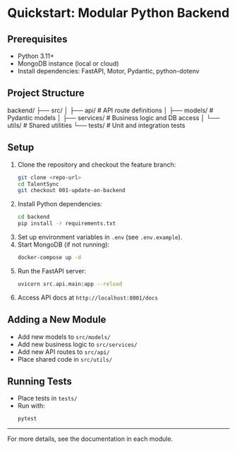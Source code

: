 # Quickstart: Modular Python Backend

## Prerequisites
- Python 3.11+
- MongoDB instance (local or cloud)
- Install dependencies: FastAPI, Motor, Pydantic, python-dotenv

## Project Structure
backend/
├── src/
│   ├── api/         # API route definitions
│   ├── models/      # Pydantic models
│   ├── services/    # Business logic and DB access
│   └── utils/       # Shared utilities
└── tests/           # Unit and integration tests

## Setup
1. Clone the repository and checkout the feature branch:
   ```bash
   git clone <repo-url>
   cd TalentSync
   git checkout 001-update-an-backend
   ```
2. Install Python dependencies:
   ```bash
   cd backend
   pip install -r requirements.txt
   ```
3. Set up environment variables in `.env` (see `.env.example`).
4. Start MongoDB (if not running):
   ```bash
   docker-compose up -d
   ```
5. Run the FastAPI server:
   ```bash
   uvicorn src.api.main:app --reload
   ```
6. Access API docs at `http://localhost:8001/docs`

## Adding a New Module
- Add new models to `src/models/`
- Add new business logic to `src/services/`
- Add new API routes to `src/api/`
- Place shared code in `src/utils/`

## Running Tests
- Place tests in `tests/`
- Run with:
   ```bash
   pytest
   ```

---

For more details, see the documentation in each module.
